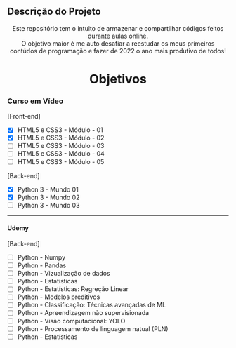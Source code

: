 ## Descrição do Projeto
<p align="center">Este repositório tem o intuito de armazenar e compartilhar códigos feitos durante aulas online. <br>
  O objetivo maior é me auto desafiar a reestudar os meus primeiros contúdos de programação e fazer de 2022 o ano mais produtivo de todos!</p>
  
  <h1 align="center">Objetivos</h1>

### Curso em Vídeo

<div align="left">
  <p align="left">[Front-end]</p>
  
  - [x] HTML5 e CSS3 - Módulo - 01
  - [x] HTML5 e CSS3 - Módulo - 02
  - [ ] HTML5 e CSS3 - Módulo - 03
  - [ ] HTML5 e CSS3 - Módulo - 04
  - [ ] HTML5 e CSS3 - Módulo - 05

  <p align="left">[Back-end]</p>
  
  - [x] Python 3 - Mundo 01
  - [x] Python 3 - Mundo 02
  - [ ] Python 3 - Mundo 03
</div>

<hr>

#### Udemy

<div align="left">

  <p align="left">[Back-end]</p>
  
  - [ ] Python - Numpy
  - [ ] Python - Pandas
  - [ ] Python - Vizualização de dados
  - [ ] Python - Estatísticas 
  - [ ] Python - Estatísticas: Regreção Linear
  - [ ] Python - Modelos preditivos
  - [ ] Python - Classificação: Técnicas avançadas de ML
  - [ ] Python - Apreendizagem não supervisionada
  - [ ] Python - Visão computacional: YOLO
  - [ ] Python - Processamento de linguagem natual (PLN)
  - [ ] Python - Estatísticas 
</div>
